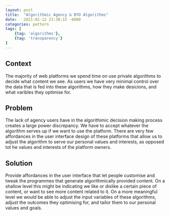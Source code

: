 ```yaml
---
layout: post
title:  "Algorithmic Agency & BYO Algorithms"
date:   2021-02-12 23:38:15 -0800
categories: pattern
tags: [
    {tag: 'algorithms'},
    {tag: 'transparency'}
]
---
```

## Context
The majority of web platforms we spend time on use private algorithms to decide what content we see. As users we have very minimal control over the data that is fed into these algorithms, how they make desicions, and what varibles they optimise for.
## Problem
The lack of agency users have in the algorithimic decision making process creates a large power discrepancy. We have to accept whatever the algorithm serves up if we want to use the platform. There are very few affordances in the user interface design of these platforms that allow us to adjust the algorithm to serve our personal values and interests, as opposed tot he values and interests of the platform owners.
## Solution
Provide affordances in the user interface that let people customise and tweak the programmes that generate algorithmically provided content. On a shallow level this might be indicating we like or dislike a certain piece of content, or want to see more content related to it. On a more meaningful level we would be able to adjust the input variables of these algorithms, adjust the outcomes they optimising for, and tailor them to our personal values and goals.